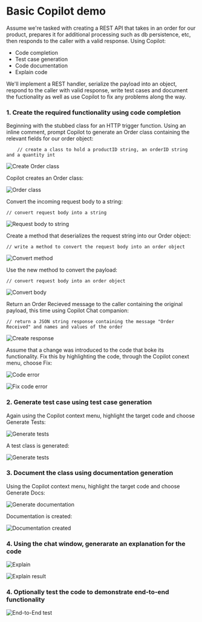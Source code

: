 # Basic Copilot demo

Assume we're tasked with creating a REST API that takes in an order for our product, prepares it for additional processing such as db persistence, etc, then responds to the caller with a valid response.  Using Copilot:
* Code completion
* Test case generation
* Code documentation
* Explain code


We'll implement a REST handler, serialize the payload into an object, respond to the caller with valid response, write test cases and document the fuctionality as well as use Copilot to fix any problems along the way.


### 1. Create the required functionality using code completion

Beginning with the stubbed class for an HTTP trigger function.  Using an inline comment, prompt Copilot to generate an Order class containing the relevant fields for our order object:

        // create a class to hold a productID string, an orderID string and a quantity int


![Create Order class](./media/basicDemo/1_codegen_createorder.png)

Copilot creates an Order class:

![Order class](./media/basicDemo/2_codegen_createorder.png)

Convert the incoming request body to a string:

    // convert request body into a string

![Request body to string](./media/basicDemo/3_codegen_request.png)

Create a method that deserializes the request string into our Order object:

    // write a method to convert the request body into an order object

![Convert method](./media/basicDemo/4_codegen_method.png)

Use the new method to convert the payload:

    // convert request body into an order object

![Convert body](./media/basicDemo/5_codegen_convert.png)

Return an Order Recieved message to the caller containing the original payload, this time using Copilot Chat companion:

    // return a JSON string response containing the message "Order Received" and names and values of the order

![Create response](./media/basicDemo/6_codegen_response.png)

Assume that a change was introduced to the code that boke its functionality.  Fix this by highlighting the code, through the Copilot conext menu, choose Fix:

![Code error](./media/basicDemo/7_codegen_error.png)

![Fix code error](./media/basicDemo/8_codegen_fix.png)

### 2. Generate test case using test case generation

Again using the Copilot context menu, highlight the target code and choose Generate Tests:

![Generate tests](./media/basicDemo/9_testgen1.png)

A test class is generated:

![Generate tests](./media/basicDemo/10_testgen2.png)

### 3. Document the class using documentation generation

Using the Copilot context menu, highlight the target code and choose Generate Docs:

![Generate documentation](./media/basicDemo/11_docgen1.png)

Documentation is created:

![Documentation created](./media/basicDemo/12_docgen2.png)

### 4. Using the chat window, generarate an explanation for the code

![Explain](./media/basicDemo/14_explain1.png)

![Explain result](./media/basicDemo/15_explain2.png)


### 4. Optionally test the code to demonstrate end-to-end functionality

![End-to-End test](./media/basicDemo/13_testrun.png)